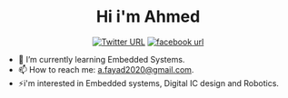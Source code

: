 

<h1 align = "center">Hi i'm Ahmed</h1>
<p align = "center">
      <a href = "https://twitter.com/Ahmbfyad"><img alt="Twitter URL" src="https://img.shields.io/badge/Twitter-1DA1F2?style=for-the-badge&logo=twitter&logoColor=white"></a>
      <a = href = "https://www.facebook.com/Fayad00"><img src = "https://img.shields.io/badge/Facebook-1877F2?style=for-the-badge&logo=facebook&logoColor=white" alt = "facebook url"></img></a>
</p>

- 🌱 I’m currently learning Embedded Systems.
- 📫 How to reach me: a.fayad2020@gmail.com.
- ⚡i'm interested in Embedded systems, Digital IC design and Robotics.
